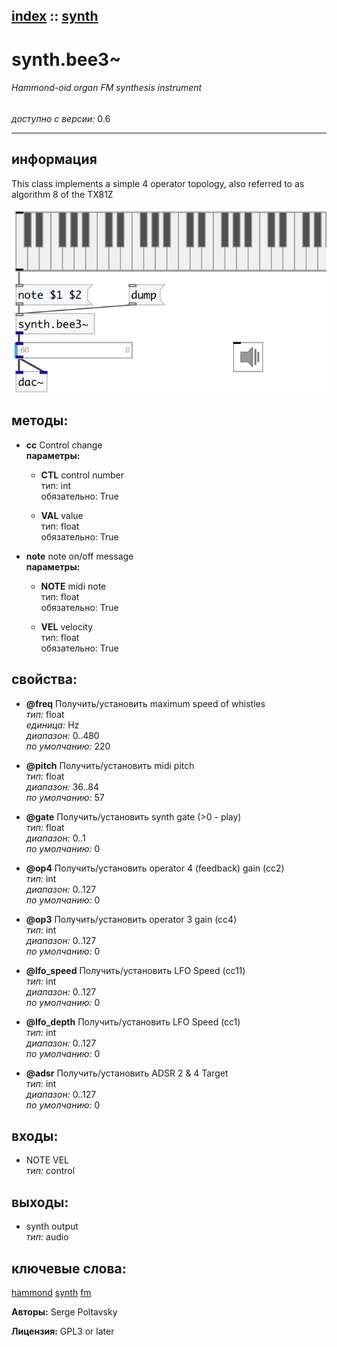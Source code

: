 [index](index.html) :: [synth](category_synth.html)
---

# synth.bee3~

###### Hammond-oid organ FM synthesis instrument

*доступно с версии:* 0.6

---


## информация
This class implements a simple 4 operator topology, also referred to as algorithm 8 of the TX81Z


[![example](../examples/img/synth.bee3~.jpg)](../examples/pd/synth.bee3~.pd)





## методы:

* **cc**
Control change<br>
  __параметры:__
  - **CTL** control number<br>
    тип: int <br>
    обязательно: True <br>

  - **VAL** value<br>
    тип: float <br>
    обязательно: True <br>

* **note**
note on/off message<br>
  __параметры:__
  - **NOTE** midi note<br>
    тип: float <br>
    обязательно: True <br>

  - **VEL** velocity<br>
    тип: float <br>
    обязательно: True <br>




## свойства:

* **@freq** 
Получить/установить maximum speed of whistles<br>
_тип:_ float<br>
_единица:_ Hz<br>
_диапазон:_ 0..480<br>
_по умолчанию:_ 220<br>

* **@pitch** 
Получить/установить midi pitch<br>
_тип:_ float<br>
_диапазон:_ 36..84<br>
_по умолчанию:_ 57<br>

* **@gate** 
Получить/установить synth gate (&gt;0 - play)<br>
_тип:_ float<br>
_диапазон:_ 0..1<br>
_по умолчанию:_ 0<br>

* **@op4** 
Получить/установить operator 4 (feedback) gain (cc2)<br>
_тип:_ int<br>
_диапазон:_ 0..127<br>
_по умолчанию:_ 0<br>

* **@op3** 
Получить/установить operator 3 gain (cc4)<br>
_тип:_ int<br>
_диапазон:_ 0..127<br>
_по умолчанию:_ 0<br>

* **@lfo_speed** 
Получить/установить LFO Speed (cc11)<br>
_тип:_ int<br>
_диапазон:_ 0..127<br>
_по умолчанию:_ 0<br>

* **@lfo_depth** 
Получить/установить LFO Speed (cc1)<br>
_тип:_ int<br>
_диапазон:_ 0..127<br>
_по умолчанию:_ 0<br>

* **@adsr** 
Получить/установить ADSR 2 &amp; 4 Target<br>
_тип:_ int<br>
_диапазон:_ 0..127<br>
_по умолчанию:_ 0<br>



## входы:

* NOTE VEL<br>
_тип:_ control



## выходы:

* synth output<br>
_тип:_ audio



## ключевые слова:

[hammond](keywords/hammond.html)
[synth](keywords/synth.html)
[fm](keywords/fm.html)






**Авторы:** Serge Poltavsky




**Лицензия:** GPL3 or later





